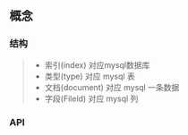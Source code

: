 ## 概念
### 结构
>  - 索引(index) 对应mysql数据库
>  - 类型(type) 对应 mysql 表
>  - 文档(document) 对应 mysql 一条数据
>  - 字段(Fileld) 对应 mysql 列

### API

```


```

